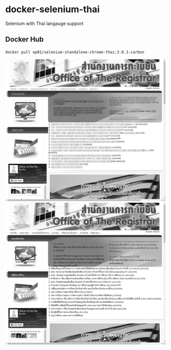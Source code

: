 # docker-selenium-thai
Selenium with Thai langauge support

Docker Hub
----------
`docker pull op01/selenium-standalone-chrome-thai:3.0.1-carbon`


![Before](https://github.com/op01/docker-selenium-thai/raw/master/docs/before.png "Before")
![After](https://github.com/op01/docker-selenium-thai/raw/master/docs/after.png "After")
